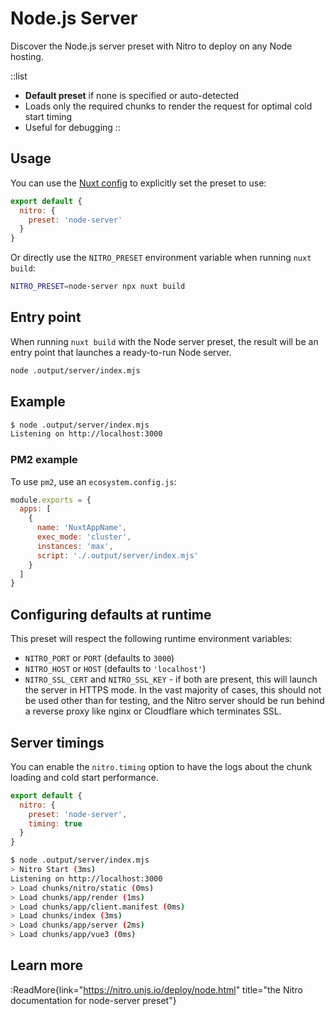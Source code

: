 # Node.js Server

Discover the Node.js server preset with Nitro to deploy on any Node hosting.

::list

- **Default preset** if none is specified or auto-detected <br>
- Loads only the required chunks to render the request for optimal cold start timing <br>
- Useful for debugging
::

## Usage

You can use the [Nuxt config](/guide/directory-structure/nuxt.config) to explicitly set the preset to use:

```js [nuxt.config.js|ts]
export default {
  nitro: {
    preset: 'node-server'
  }
}
```

Or directly use the `NITRO_PRESET` environment variable when running `nuxt build`:

```bash
NITRO_PRESET=node-server npx nuxt build
```

## Entry point

When running `nuxt build` with the Node server preset, the result will be an entry point that launches a ready-to-run Node server.

```bash
node .output/server/index.mjs
```

## Example

```bash
$ node .output/server/index.mjs
Listening on http://localhost:3000
```

### PM2 example

To use `pm2`, use an `ecosystem.config.js`:

```js [ecosystem.config.js]
module.exports = {
  apps: [
    {
      name: 'NuxtAppName',
      exec_mode: 'cluster',
      instances: 'max',
      script: './.output/server/index.mjs'
    }
  ]
}
```

## Configuring defaults at runtime

This preset will respect the following runtime environment variables:

- `NITRO_PORT` or `PORT` (defaults to `3000`)
- `NITRO_HOST` or `HOST` (defaults to `'localhost'`)
- `NITRO_SSL_CERT` and `NITRO_SSL_KEY` - if both are present, this will launch the server in HTTPS mode. In the vast majority of cases, this should not be used other than for testing, and the Nitro server should be run behind a reverse proxy like nginx or Cloudflare which terminates SSL.

## Server timings

You can enable the `nitro.timing` option to have the logs about the chunk loading and cold start performance.

```js [nuxt.config.js|ts]
export default {
  nitro: {
    preset: 'node-server',
    timing: true
  }
}
```

```bash
$ node .output/server/index.mjs
> Nitro Start (3ms)
Listening on http://localhost:3000
> Load chunks/nitro/static (0ms)
> Load chunks/app/render (1ms)
> Load chunks/app/client.manifest (0ms)
> Load chunks/index (3ms)
> Load chunks/app/server (2ms)
> Load chunks/app/vue3 (0ms)
```

## Learn more

:ReadMore{link="https://nitro.unjs.io/deploy/node.html" title="the Nitro documentation for node-server preset"}
